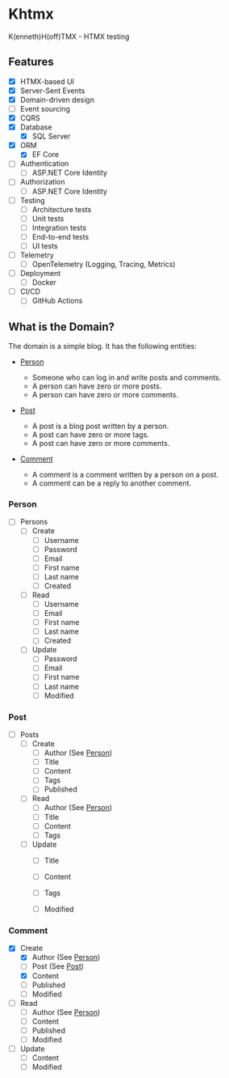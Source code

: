 # Khtmx

K(enneth)H(off)TMX - HTMX testing

## Features

- [X] HTMX-based UI
- [X] Server-Sent Events
- [X] Domain-driven design
- [ ] Event sourcing
- [X] CQRS
- [X] Database
  - [X] SQL Server
- [X] ORM
  - [X] EF Core
- [ ] Authentication
  - [ ] ASP.NET Core Identity
- [ ] Authorization
  - [ ] ASP.NET Core Identity
- [ ] Testing
  - [ ] Architecture tests
  - [ ] Unit tests
  - [ ] Integration tests
  - [ ] End-to-end tests
  - [ ] UI tests
- [ ] Telemetry
  - [ ] OpenTelemetry (Logging, Tracing, Metrics)
- [ ] Deployment
  - [ ] Docker
- [ ] CI/CD
  - [ ] GitHub Actions

## What is the Domain?

The domain is a simple blog. It has the following entities:

- [Person](#Person)
  - Someone who can log in and write posts and comments.
  - A person can have zero or more posts.
  - A person can have zero or more comments.

- [Post](#Post)
  - A post is a blog post written by a person.
  - A post can have zero or more tags.
  - A post can have zero or more comments.

- [Comment](#Comment)
  - A comment is a comment written by a person on a post.
  - A comment can be a reply to another comment.

### Person
- [ ] Persons
    - [ ] Create
        - [ ] Username
        - [ ] Password
        - [ ] Email
        - [ ] First name
        - [ ] Last name
        - [ ] Created
    - [ ] Read
        - [ ] Username
        - [ ] Email
        - [ ] First name
        - [ ] Last name
        - [ ] Created
    - [ ] Update
        - [ ] Password
        - [ ] Email
        - [ ] First name
        - [ ] Last name
        - [ ] Modified

### Post
- [ ] Posts
    - [ ] Create
        - [ ] Author (See [Person](#Person))
        - [ ] Title
        - [ ] Content
        - [ ] Tags
        - [ ] Published
    - [ ] Read
        - [ ] Author (See [Person](#Person))
        - [ ] Title
        - [ ] Content
        - [ ] Tags
    - [ ] Update
        - [ ] Title
        - [ ] Content
        - [ ] Tags
        - [ ] Modified


### Comment

- [X] Create
  - [X] Author (See [Person](#Person))
  - [ ] Post (See [Post](#Post))
  - [X] Content
  - [ ] Published
  - [ ] Modified
- [ ] Read
  - [ ] Author (See [Person](#Person))
  - [ ] Content
  - [ ] Published
  - [ ] Modified
- [ ] Update
  - [ ] Content
  - [ ] Modified